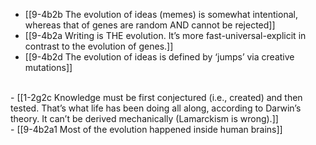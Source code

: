 - [[9-4b2b The evolution of ideas (memes) is somewhat intentional, whereas that of genes are random AND cannot be rejected]]
- [[9-4b2a Writing is THE evolution. It’s more fast-universal-explicit in contrast to the evolution of genes.]]
- [[9-4b2d The evolution of ideas is defined by ‘jumps’ via creative mutations]]
<br>
- [[1-2g2c Knowledge must be first conjectured (i.e., created) and then tested. That’s what life has been doing all along, according to Darwin’s theory. It can’t be derived mechanically (Lamarckism is wrong).]]
<br>
- [[9-4b2a1 Most of the evolution happened inside human brains]]
